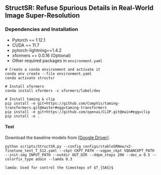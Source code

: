 
## StructSR: Refuse Spurious Details in Real-World Image Super-Resolution

### Dependencies and Installation
- Pytorch == 1.12.1
- CUDA == 11.7
- pytorch-lightning==1.4.2
- xformers == 0.0.16 (Optional)
- Other required packages in `environment.yaml`
```
# Create a conda environment and activate it
conda env create --file environment.yaml
conda activate structsr

# Install xformers
conda install xformers -c xformers/label/dev

# Install taming & clip
pip install -e git+https://github.com/CompVis/taming-transformers.git@master#egg=taming-transformers
pip install -e git+https://github.com/openai/CLIP.git@main#egg=clip
pip install -e .
```

#### Test 

Download the baseline  models from [[Google Driver](https://drive.google.com/drive/folders/1EC9b1RIlZCRi4WjxlzUmHQ_3ZxI-N4x0?usp=sharing)].

```
python scripts/StructSR.py --config configs/stableSRNew/v2-finetune_text_T_512.yaml --ckpt CKPT_PATH --vqgan_ckpt VQGANCKPT_PATH --init-img INPUT_PATH --outdir OUT_DIR --ddpm_steps 200 --dec_w 0.5 --colorfix_type adain --lamda 0.3
```

``` --lamda
lamda: Used for control the timesteps of $T_{SAS}$
```



